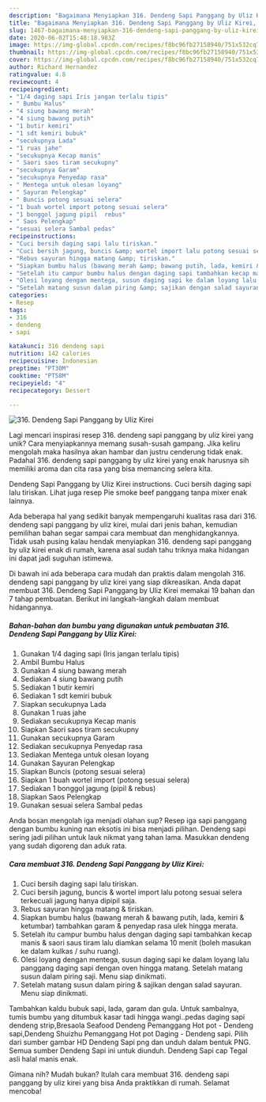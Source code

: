 ```yaml
---
description: "Bagaimana Menyiapkan 316. Dendeng Sapi Panggang by Uliz Kirei, Sempurna"
title: "Bagaimana Menyiapkan 316. Dendeng Sapi Panggang by Uliz Kirei, Sempurna"
slug: 1467-bagaimana-menyiapkan-316-dendeng-sapi-panggang-by-uliz-kirei-sempurna
date: 2020-06-02T15:48:18.983Z
image: https://img-global.cpcdn.com/recipes/f8bc96fb27158940/751x532cq70/316-dendeng-sapi-panggang-by-uliz-kirei-foto-resep-utama.jpg
thumbnail: https://img-global.cpcdn.com/recipes/f8bc96fb27158940/751x532cq70/316-dendeng-sapi-panggang-by-uliz-kirei-foto-resep-utama.jpg
cover: https://img-global.cpcdn.com/recipes/f8bc96fb27158940/751x532cq70/316-dendeng-sapi-panggang-by-uliz-kirei-foto-resep-utama.jpg
author: Richard Hernandez
ratingvalue: 4.8
reviewcount: 4
recipeingredient:
- "1/4 daging sapi Iris jangan terlalu tipis"
- " Bumbu Halus"
- "4 siung bawang merah"
- "4 siung bawang putih"
- "1 butir kemiri"
- "1 sdt kemiri bubuk"
- "secukupnya Lada"
- "1 ruas jahe"
- "secukupnya Kecap manis"
- " Saori saos tiram secukupny"
- "secukupnya Garam"
- "secukupnya Penyedap rasa"
- " Mentega untuk olesan loyang"
- " Sayuran Pelengkap"
- " Buncis potong sesuai selera"
- "1 buah wortel import potong sesuai selera"
- "1 bonggol jagung pipil  rebus"
- " Saos Pelengkap"
- "sesuai selera Sambal pedas"
recipeinstructions:
- "Cuci bersih daging sapi lalu tiriskan."
- "Cuci bersih jagung, buncis &amp; wortel import lalu potong sesuai selera terkecuali jagung hanya dipipil saja."
- "Rebus sayuran hingga matang &amp; tiriskan."
- "Siapkan bumbu halus (bawang merah &amp; bawang putih, lada, kemiri &amp; ketumbar) tambahkan garam &amp; penyedap rasa ulek hingga merata."
- "Setelah itu campur bumbu halus dengan daging sapi tambahkan kecap manis &amp; saori saus tiram lalu diamkan selama 10 menit (boleh masukan ke dalam kulkas / suhu ruang)."
- "Olesi loyang dengan mentega, susun daging sapi ke dalam loyang lalu panggang daging sapi dengan oven hingga matang. Setelah matang susun dalam piring saji. Menu siap dinikmati."
- "Setelah matang susun dalam piring &amp; sajikan dengan salad sayuran. Menu siap dinikmati."
categories:
- Resep
tags:
- 316
- dendeng
- sapi

katakunci: 316 dendeng sapi 
nutrition: 142 calories
recipecuisine: Indonesian
preptime: "PT30M"
cooktime: "PT58M"
recipeyield: "4"
recipecategory: Dessert

---
```



![316. Dendeng Sapi Panggang by Uliz Kirei](https://img-global.cpcdn.com/recipes/f8bc96fb27158940/751x532cq70/316-dendeng-sapi-panggang-by-uliz-kirei-foto-resep-utama.jpg)

Lagi mencari inspirasi resep 316. dendeng sapi panggang by uliz kirei yang unik? Cara menyiapkannya memang susah-susah gampang. Jika keliru mengolah maka hasilnya akan hambar dan justru cenderung tidak enak. Padahal 316. dendeng sapi panggang by uliz kirei yang enak harusnya sih memiliki aroma dan cita rasa yang bisa memancing selera kita.

Dendeng Sapi Panggang by Uliz Kirei instructions. Cuci bersih daging sapi lalu tiriskan. Lihat juga resep Pie smoke beef panggang tanpa mixer enak lainnya.

Ada beberapa hal yang sedikit banyak mempengaruhi kualitas rasa dari 316. dendeng sapi panggang by uliz kirei, mulai dari jenis bahan, kemudian pemilihan bahan segar sampai cara membuat dan menghidangkannya. Tidak usah pusing kalau hendak menyiapkan 316. dendeng sapi panggang by uliz kirei enak di rumah, karena asal sudah tahu triknya maka hidangan ini dapat jadi suguhan istimewa.


Di bawah ini ada beberapa cara mudah dan praktis dalam mengolah 316. dendeng sapi panggang by uliz kirei yang siap dikreasikan. Anda dapat membuat 316. Dendeng Sapi Panggang by Uliz Kirei memakai 19 bahan dan 7 tahap pembuatan. Berikut ini langkah-langkah dalam membuat hidangannya.

<!--inarticleads1-->

##### Bahan-bahan dan bumbu yang digunakan untuk pembuatan 316. Dendeng Sapi Panggang by Uliz Kirei:

1. Gunakan 1/4 daging sapi (Iris jangan terlalu tipis)
1. Ambil  Bumbu Halus
1. Gunakan 4 siung bawang merah
1. Sediakan 4 siung bawang putih
1. Sediakan 1 butir kemiri
1. Sediakan 1 sdt kemiri bubuk
1. Siapkan secukupnya Lada
1. Gunakan 1 ruas jahe
1. Sediakan secukupnya Kecap manis
1. Siapkan  Saori saos tiram secukupny
1. Gunakan secukupnya Garam
1. Sediakan secukupnya Penyedap rasa
1. Sediakan  Mentega untuk olesan loyang
1. Gunakan  Sayuran Pelengkap
1. Siapkan  Buncis (potong sesuai selera)
1. Siapkan 1 buah wortel import (potong sesuai selera)
1. Sediakan 1 bonggol jagung (pipil &amp; rebus)
1. Siapkan  Saos Pelengkap
1. Gunakan sesuai selera Sambal pedas


Anda bosan mengolah iga menjadi olahan sup? Resep iga sapi panggang dengan bumbu kuning nan eksotis ini bisa menjadi pilihan. Dendeng sapi sering jadi pilihan untuk lauk nikmat yang tahan lama. Masukkan dendeng yang sudah digoreng dan aduk rata. 

<!--inarticleads2-->

##### Cara membuat 316. Dendeng Sapi Panggang by Uliz Kirei:

1. Cuci bersih daging sapi lalu tiriskan.
1. Cuci bersih jagung, buncis &amp; wortel import lalu potong sesuai selera terkecuali jagung hanya dipipil saja.
1. Rebus sayuran hingga matang &amp; tiriskan.
1. Siapkan bumbu halus (bawang merah &amp; bawang putih, lada, kemiri &amp; ketumbar) tambahkan garam &amp; penyedap rasa ulek hingga merata.
1. Setelah itu campur bumbu halus dengan daging sapi tambahkan kecap manis &amp; saori saus tiram lalu diamkan selama 10 menit (boleh masukan ke dalam kulkas / suhu ruang).
1. Olesi loyang dengan mentega, susun daging sapi ke dalam loyang lalu panggang daging sapi dengan oven hingga matang. Setelah matang susun dalam piring saji. Menu siap dinikmati.
1. Setelah matang susun dalam piring &amp; sajikan dengan salad sayuran. Menu siap dinikmati.


Tambahkan kaldu bubuk sapi, lada, garam dan gula. Untuk sambalnya, tumis bumbu yang ditumbuk kasar tadi hingga wangi..pedas daging sapi dendeng strip,Bresaola Seafood Dendeng Pemanggang Hot pot - Dendeng sapi,Dendeng Shuizhu Pemanggang Hot pot Daging - Dendeng sapi. Pilih dari sumber gambar HD Dendeng Sapi png dan unduh dalam bentuk PNG. Semua sumber Dendeng Sapi ini untuk diunduh. Dendeng Sapi cap Tegal asli halal manis enak. 

Gimana nih? Mudah bukan? Itulah cara membuat 316. dendeng sapi panggang by uliz kirei yang bisa Anda praktikkan di rumah. Selamat mencoba!
